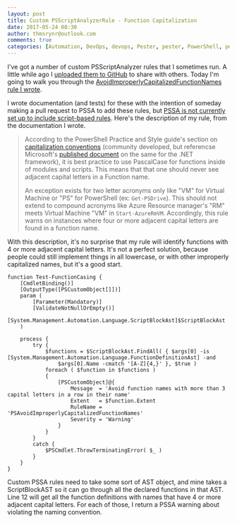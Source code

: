 ```yaml
---
layout: post
title: Custom PSScriptAnalyzerRule - Function Capitalization
date: 2017-05-24 08:30
author: thmsrynr@outlook.com
comments: true
categories: [Automation, DevOps, devops, Pester, pester, PowerShell, powershell, pssa, PSScriptAnalyzer, psscriptanalyzer, regex, regex]
---
```

I've got a number of custom PSScriptAnalyzer rules that I sometimes run. A little while ago I <a href="https://github.com/ThmsRynr/CustomPSSARules/" target="_blank">uploaded them to GitHub</a> to share with others. Today I'm going to walk you through the <a href="https://github.com/ThmsRynr/CustomPSSARules/blob/master/Casing/Rules/AvoidImproperlyCapitalizedFunctionNames.psm1" target="_blank">AvoidImproperlyCapitalizedFunctionNames rule I wrote</a>.

<!--more-->

I wrote documentation (and tests) for these with the intention of someday making a pull request to PSSA to add these rules, but <a href="https://github.com/PowerShell/PSScriptAnalyzer/issues/743" target="_blank">PSSA is not currently set up to include script-based rules</a>. Here's the description of my rule, from the documentation I wrote.

<blockquote>According to the PowerShell Practice and Style guide's section on <a href="https://github.com/PoshCode/PowerShellPracticeAndStyle/blob/master/Style%20Guide/Code%20Layout%20and%20Formatting.md#capitalization-conventions">capitalization conventions</a> (community developed, but referencse Microsoft's <a href="https://msdn.microsoft.com/en-us/library/ms229043?f=255&amp;MSPPError=-2147217396">published document</a> on the same for the .NET framework), it is best practice to use PascalCase for functions inside of modules and scripts. This means that that one should never see adjacent capital letters in a Function name.

An exception exists for two letter acronyms only like "VM" for Virtual Machine or "PS" for PowerShell (ex: <code>Get-PSDrive</code>). This should not extend to compound acronyms like Azure Resource manager's "RM" meets Virtual Machine "VM" in <code>Start-AzureRmVM</code>. Accordingly, this rule warns on instances where four or more adjacent capital letters are found in a function name.</blockquote>

With this description, it's no surprise that my rule will identify functions with 4 or more adjacent capital letters. It's not a perfect solution, because people could still implement things in all lowercase, or with other improperly capitalized names, but it's a good start.

```
function Test-FunctionCasing {
    [CmdletBinding()]
    [OutputType([PSCustomObject[]])]
    param (
        [Parameter(Mandatory)]
        [ValidateNotNullOrEmpty()]
        [System.Management.Automation.Language.ScriptBlockAst]$ScriptBlockAst
    )

    process {
        try {
            $functions = $ScriptBlockAst.FindAll( { $args[0] -is [System.Management.Automation.Language.FunctionDefinitionAst] -and  
                $args[0].Name -cmatch '[A-Z]{4,}' }, $true )
            foreach ( $function in $functions )
            {
                [PSCustomObject]@{
                    Message  = 'Avoid function names with more than 3 capital letters in a row in their name'
                    Extent   = $function.Extent
                    RuleName = 'PSAvoidImproperlyCapitalizedFunctionNames'
                    Severity = 'Warning'
                }
            }
        }
        catch {
            $PSCmdlet.ThrowTerminatingError( $_ )
        }
    }
}
```

Custom PSSA rules need to take some sort of AST object, and mine takes a ScriptBlockAST so it can go through all the declared functions in that AST. Line 12 will get all the function definitions with names that have 4 or more adjacent capital letters. For each of those, I return a PSSA warning about violating the naming convention.
